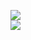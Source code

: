 [![](https://img.shields.io/badge/Made%20With-Github%20Spray-lightgrey.svg?style=for-the-badge&logo=github)](https://github.com/Annihil/github-spray#10049)  
[![](https://i.imgur.com/2DrTn0Z.gif)](https://github.com/Annihil/github-spray)